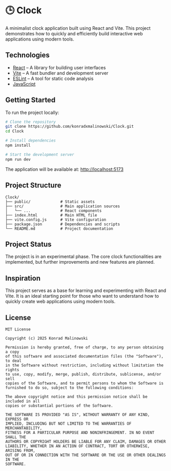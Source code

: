 # 🕒 Clock

A minimalist clock application built using React and Vite. This project demonstrates how to quickly and efficiently build interactive web applications using modern tools.

## Technologies

- [React](https://reactjs.org/) – A library for building user interfaces  
- [Vite](https://vitejs.dev/) – A fast bundler and development server  
- [ESLint](https://eslint.org/) – A tool for static code analysis  
- [JavaScript](https://developer.mozilla.org/en-US/docs/Web/JavaScript)  

## Getting Started

To run the project locally:

```bash
# Clone the repository
git clone https://github.com/konradxmalinowski/Clock.git
cd Clock

# Install dependencies
npm install

# Start the development server
npm run dev
```

The application will be available at: [http://localhost:5173](http://localhost:5173)

## Project Structure

```
Clock/
├── public/             # Static assets
├── src/                # Main application sources
│   └── ...             # React components
├── index.html          # Main HTML file
├── vite.config.js      # Vite configuration
├── package.json        # Dependencies and scripts
└── README.md           # Project documentation
```

## Project Status

The project is in an experimental phase. The core clock functionalities are implemented, but further improvements and new features are planned.

## Inspiration

This project serves as a base for learning and experimenting with React and Vite. It is an ideal starting point for those who want to understand how to quickly create web applications using modern tools.

## License

```
MIT License

Copyright (c) 2025 Konrad Malinowski

Permission is hereby granted, free of charge, to any person obtaining a copy
of this software and associated documentation files (the "Software"), to deal
in the Software without restriction, including without limitation the rights
to use, copy, modify, merge, publish, distribute, sublicense, and/or sell
copies of the Software, and to permit persons to whom the Software is
furnished to do so, subject to the following conditions:

The above copyright notice and this permission notice shall be included in all
copies or substantial portions of the Software.

THE SOFTWARE IS PROVIDED "AS IS", WITHOUT WARRANTY OF ANY KIND, EXPRESS OR
IMPLIED, INCLUDING BUT NOT LIMITED TO THE WARRANTIES OF MERCHANTABILITY,
FITNESS FOR A PARTICULAR PURPOSE AND NONINFRINGEMENT. IN NO EVENT SHALL THE
AUTHORS OR COPYRIGHT HOLDERS BE LIABLE FOR ANY CLAIM, DAMAGES OR OTHER
LIABILITY, WHETHER IN AN ACTION OF CONTRACT, TORT OR OTHERWISE, ARISING FROM,
OUT OF OR IN CONNECTION WITH THE SOFTWARE OR THE USE OR OTHER DEALINGS IN THE
SOFTWARE.
```
